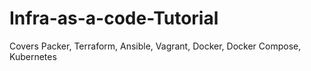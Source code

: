 # Infra-as-a-code-Tutorial
Covers Packer, Terraform, Ansible, Vagrant, Docker, Docker Compose, Kubernetes
